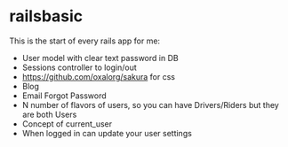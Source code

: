 # railsbasic

This is the start of every rails app for me:

* User model with clear text password in DB
* Sessions controller to login/out
* https://github.com/oxalorg/sakura for css
* Blog
* Email Forgot Password
* N number of flavors of users, so you can have Drivers/Riders but they are both Users
* Concept of current_user
* When logged in can update your user settings


